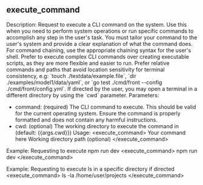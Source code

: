 ## execute_command

Description: Request to execute a CLI command on the system. Use this when you need to perform system operations or run specific commands to accomplish any step in the user's task. You must tailor your command to the user's system and provide a clear explanation of what the command does. For command chaining, use the appropriate chaining syntax for the user's shell. Prefer to execute complex CLI commands over creating executable scripts, as they are more flexible and easier to run. Prefer relative commands and paths that avoid location sensitivity for terminal consistency, e.g: \`touch ./testdata/example.file\`, \`dir ./examples/model1/data/yaml\`, or \`go test ./cmd/front --config ./cmd/front/config.yml\`. If directed by the user, you may open a terminal in a different directory by using the \`cwd\` parameter.
Parameters:

- command: (required) The CLI command to execute. This should be valid for the current operating system. Ensure the command is properly formatted and does not contain any harmful instructions.
- cwd: (optional) The working directory to execute the command in (default: {{args.cwd}})
  Usage:
  <execute_command>
  <command>Your command here</command>
  <cwd>Working directory path (optional)</cwd>
  </execute_command>

Example: Requesting to execute npm run dev
<execute_command>
<command>npm run dev</command>
</execute_command>

Example: Requesting to execute ls in a specific directory if directed
<execute_command>
<command>ls -la</command>
<cwd>/home/user/projects</cwd>
</execute_command>
